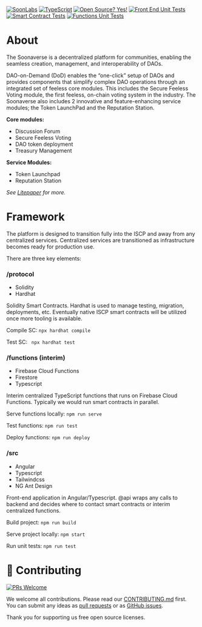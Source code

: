 [![SoonLabs](https://badgen.net/discord/online-members/eYy9Ru9qRd)](https://discord.gg/eYy9Ru9qRd)
[![TypeScript](https://img.shields.io/badge/--3178C6?logo=typescript&logoColor=ffffff)](https://www.typescriptlang.org/)
[![Open Source? Yes!](https://badgen.net/badge/Open%20Source%20%3F/Yes%21/blue?icon=github)](https://github.com/Naereen/badges/)
[![Front End Unit Tests](https://github.com/soonlabs/soonaverse/actions/workflows/front-end-unit-tests.yml/badge.svg)](https://github.com/soonlabs/soonaverse/actions/workflows/front-end-unit-tests.yml)
[![Smart Contract Tests](https://github.com/soonlabs/soonaverse/actions/workflows/smart-contracts-unit-test.yml/badge.svg)](https://github.com/soonlabs/soonaverse/actions/workflows/smart-contracts-unit-test.yml)
[![Functions Unit Tests](https://github.com/soonlabs/soonaverse/actions/workflows/functions-unit-tests.yml/badge.svg)](https://github.com/soonlabs/soonaverse/actions/workflows/functions-unit-tests.yml)

# About 
The Soonaverse is a decentralized platform for communities, enabling the seamless creation, management, and interoperability of DAOs.

DAO-on-Demand (DoD) enables the “one-click” setup of DAOs and provides components that simplify complex DAO operations through an integrated set of feeless core modules. This includes the Secure Feeless Voting module, the first feeless, on-chain voting system in the industry. The Soonaverse also includes 2 innovative and feature-enhancing service modules; the Token LaunchPad and the Reputation Station.

**Core modules:**
- Discussion Forum
- Secure Feeless Voting
- DAO token deployment
- Treasury Management

**Service Modules:**
- Token Launchpad
- Reputation Station
  
_See [Litepaper](https://docs.google.com/document/d/107AWznbIIz1CwsqRO2Jwj5vmqVdj_2g-eavnmCeTvd8) for more._

# Framework
The platform is designed to transition fully into the ISCP and away from any centralized services. Centralized services are transitioned as infrastructure becomes ready for production use.

There are three key elements:
### /protocol
- Solidity
- Hardhat

Solidity Smart Contracts. Hardhat is used to manage testing, migration, deployments, etc. Eventually native ISCP smart contracts will be utilized once more tooling is available.

Compile SC: ```npx hardhat compile```

Test SC: ``` npx hardhat test```

### /functions (interim)
- Firebase Cloud Functions
- Firestore
- Typescript
  
Interim centralized TypeScript functions that runs on Firebase Cloud Functions. Typically we would run smart contracts in parallel.

Serve functions locally: ```npm run serve```

Test functions: ```npm run test```

Deploy functions: ```npm run deploy```

### /src
- Angular
- Typescript
- Tailwindcss
- NG Ant Design

Front-end application in Angular/Typescript. @api wraps any calls to backend and decides where to contact smart contracts or interim centralized functions.

Build project: ```npm run build```

Serve project locally: ```npm start```

Run unit tests: ```npm run test```

# 🤝 Contributing

[![PRs Welcome](https://img.shields.io/badge/PRs-welcome-brightgreen.svg?style=flat-square)](https://github.com/soonlabs/soonaverse/pulls)

We welcome all contributions. Please read our [CONTRIBUTING.md](https://github.com/soonlabs/soonaverse/blob/master/CONTRIBUTING.md) first. You can submit any ideas as [pull requests](https://github.com/soonlabs/soonaverse/pulls) or as [GitHub issues](https://github.com/soonlabs/soonaverse/issues).

Thank you for supporting us free open source licenses.
